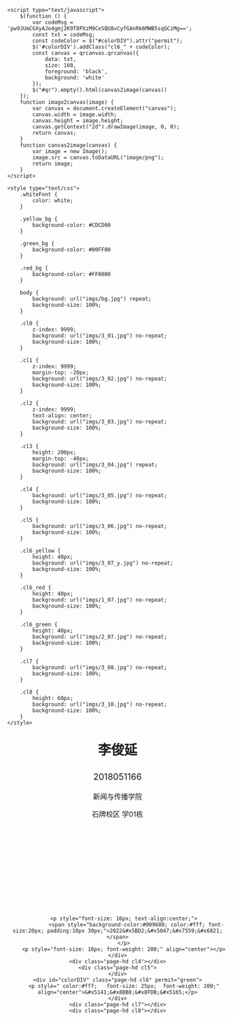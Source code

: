<!doctype html>
<html lang="zh">
<head>
    <meta charset="utf-8">
    <title>返校及进出校园卡</title>
    <meta name="viewport"
          content="width=device-width,initial-scale=1,user-scalable=0">
    <link rel="stylesheet" href="weui.css" />
    <link rel="stylesheet" href="weuix.css" />
    <link href="layui.css" rel="stylesheet" />
    <script src="zepto.min.js"></script>
    <script src="qrcode.js"></script>

    <script type="text/javascript">
        $(function () {
            var codeMsg = 'pw9JUmCGXyAJe4gmj2K9T8PXzM9CeSQU8vCyfGAnRk6MWB5sqGCzMg==';
            const txt = codeMsg;
            const codeColor = $("#colorDIV").attr("permit");
            $('#colorDIV').addClass("cl6_" + codeColor);
            const canvas = qrcanvas.qrcanvas({
                data: txt,
                size: 160,
                foreground: 'black',
                background: 'white'
            });
            $("#qr").empty().html(canvas2image(canvas))
        });
        function image2canvas(image) {
            var canvas = document.createElement("canvas");
            canvas.width = image.width;
            canvas.height = image.height;
            canvas.getContext("2d").drawImage(image, 0, 0);
            return canvas;
        }
        function canvas2image(canvas) {
            var image = new Image();
            image.src = canvas.toDataURL("image/png");
            return image;
        }
    </script>

    <style type="text/css">
        .whiteFont {
            color: white;
        }

        .yellow_bg {
            background-color: #CDCD00
        }

        .green_bg {
            background-color: #00FF00
        }

        .red_bg {
            background-color: #FF0000
        }

        body {
            background: url("imgs/bg.jpg") repeat;
            background-size: 100%;
        }

        .cl0 {
            z-index: 9999;
            background: url("imgs/3_01.jpg") no-repeat;
            background-size: 100%;
        }

        .cl1 {
            z-index: 9999;
            margin-top: -20px;
            background: url("imgs/3_02.jpg") no-repeat;
            background-size: 100%;
        }

        .cl2 {
            z-index: 9999;
            text-align: center;
            background: url("imgs/3_03.jpg") no-repeat;
            background-size: 100%;
        }

        .cl3 {
            height: 200px;
            margin-top: -40px;
            background: url("imgs/3_04.jpg") repeat;
            background-size: 100%;
        }

        .cl4 {
            background: url("imgs/3_05.jpg") no-repeat;
            background-size: 100%;
        }

        .cl5 {
            background: url("imgs/3_06.jpg") no-repeat;
            background-size: 100%;
        }

        .cl6_yellow {
            height: 40px;
            background: url("imgs/3_07_y.jpg") no-repeat;
            background-size: 100%;
        }

        .cl6_red {
            height: 40px;
            background: url("imgs/1_07.jpg") no-repeat;
            background-size: 100%;
        }

        .cl6_green {
            height: 40px;
            background: url("imgs/2_07.jpg") no-repeat;
            background-size: 100%;
        }

        .cl7 {
            background: url("imgs/3_08.jpg") no-repeat;
            background-size: 100%;
        }

        .cl8 {
            height: 60px;
            background: url("imgs/3_10.jpg") no-repeat;
            background-size: 100%;
        }
    </style>

</head>

<body>
    <div class="page-hd cl0"></div>
    <div class="page-hd cl1"></div>
    <div class="page-hd cl2">
        <p style="font-size: 30px; font-family: STHeiti; font-weight: bold;" align="center">&#x674E;&#x4FCA;&#x5EF6;</p>
    </div>
    <div class="page-hd cl3" style=" text-align: center;float:none;">
        <p style="font-size: 20px; text-align:center;"> 2018051166 </p>
        <p style="font-size: 16px; text-align:center;">&#x65B0;&#x95FB;&#x4E0E;&#x4F20;&#x64AD;&#x5B66;&#x9662;</p>
        <p style="font-size: 16px; text-align:center;">
                <span>  &#x77F3;&#x724C;&#x6821;&#x533A; &#x5B66;01&#x680B; </span>
        </p>
        <div id="qr" class='tcenter' style="padding: 10px;height:170px;"></div>

        <p style="font-size: 16px; text-align:center;">
                <span style="background-color:#009688; color:#fff; font-size:20px; padding:10px 30px;">2022&#x5BD2;&#x5047;&#x7559;&#x6821;</span>
        </p>
        <p style="font-size: 16px; font-weight: 200;" align="center"></p>
    </div>
    <div class="page-hd cl4"></div>
    <div class="page-hd cl5">
    </div>
    <div id="colorDIV" class="page-hd cl6" permit="green">
        <p style=" color:#fff;   font-size: 25px;  font-weight: 200;" align="center">&#x5141;&#x8BB8;&#x8FDB;&#x5165;</p>
    </div>
    <div class="page-hd cl7"></div>
    <div class="page-hd cl8"></div>

</body>
</html>
